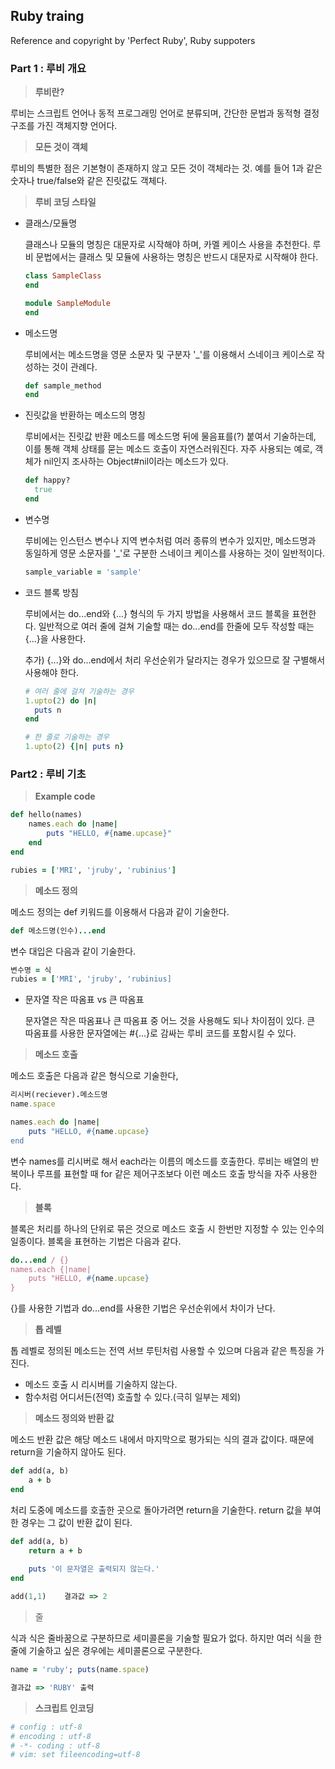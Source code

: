 ## Ruby traing

Reference and copyright by 'Perfect Ruby', Ruby suppoters



### Part 1 : 루비 개요

> **루비란?**

루비는 스크립트 언어나 동적 프로그래밍 언어로 분류되며, 간단한 문법과 동적형 결정 구조를 가진 객체지향 언어다.



> **모든 것이 객체**

루비의 특별한 점은 기본형이 존재하지 않고 모든 것이 객체라는 것. 예를 들어 1과 같은 숫자나 true/false와 같은 진릿값도 객체다.



> **루비 코딩 스타일**

- 클래스/모듈명

  클래스나 모듈의 명칭은 대문자로 시작해야 하며, 카멜 케이스 사용을 추천한다. 루비 문법에서는 클래스 및 모듈에 사용하는 명칭은 반드시 대문자로 시작해야 한다.

  ~~~ruby
  class SampleClass
  end
  
  module SampleModule
  end
  ~~~

  

- 메소드명

  루비에서는 메소드명을 영문 소문자 및 구분자 '_'를 이용해서 스네이크 케이스로 작성하는 것이 관례다.

  ~~~ruby
  def sample_method
  end
  ~~~

  

- 진릿값을 반환하는 메소드의 명칭

  루비에서는 진릿값 반환 메소드를 메소드명 뒤에 물음표를(?) 붙여서 기술하는데, 이를 통해 객체 상태를 묻는 메소드 호출이 자연스러워진다. 자주 사용되는 예로, 객체가 nil인지 조사하는 Object#nil이라는 메소드가 있다.

  ~~~ruby
  def happy?
  	true
  end
  ~~~



- 변수명

  루비에는 인스턴스 변수나 지역 변수처럼 여러 종류의 변수가 있지만,  메소드명과 동일하게 영문 소문자를 '_'로 구분한 스네이크 케이스를 사용하는 것이 일반적이다.

  ~~~ruby
  sample_variable = 'sample'
  ~~~



- 코드 블록 방침

  루비에서는 do...end와 {...} 형식의 두 가지 방법을 사용해서 코드 블록을 표현한다. 일반적으로 여러 줄에 걸쳐 기술할 때는 do...end를 한줄에 모두 작성할 때는 {...}을 사용한다.

  추가) {...}와 do...end에서 처리 우선순위가 달라지는 경우가 있으므로 잘 구별해서 사용해야 한다.

  ~~~ruby
  # 여러 줄에 걸쳐 기술하는 경우
  1.upto(2) do |n|
  	puts n
  end
  
  # 한 줄로 기술하는 경우
  1.upto(2) {|n| puts n}
  ~~~





### Part2 : 루비 기초

> **Example code**

~~~ruby
def hello(names)
	names.each do |name|
		puts "HELLO, #{name.upcase}"
	end
end

rubies = ['MRI', 'jruby', 'rubinius']
~~~



> **메소드 정의**

메소드 정의는 def 키워드를 이용해서 다음과 같이 기술한다.

~~~ruby
def 메소드명(인수)...end
~~~



변수 대입은 다음과 같이 기술한다.

~~~ruby
변수명 = 식
rubies = ['MRI', 'jruby', 'rubinius]
~~~



- 문자열 작은 따옴표 vs 큰 따옴표

  문자열은 작은 따옴표나 큰 따옴표 중 어느 것을 사용해도 되나 차이점이 있다. 큰 따옴표를 사용한 문자열에는 #{...}로 감싸는 루비 코드를 포함시킬 수 있다. 

  

> **메소드 호출**

메소드 호출은 다음과 같은 형식으로 기술한다,

~~~ruby
리시버(reciever).메소드명
name.space
~~~



~~~ruby
names.each do |name|
	puts "HELLO, #{name.upcase}
end
~~~

변수 names를 리시버로 해서 each라는 이름의 메소드를 호출한다.
루비는 배열의 반복이나 루프를 표현할 때 for 같은 제어구조보다 이런 메소드 호출 방식을 자주 사용한다. 



> **블록**

블록은 처리를 하나의 단위로 묶은 것으로 메소드 호출 시 한번만 지정할 수 있는 인수의 일종이다. 
블록을 표현하는 기법은 다음과 같다.

~~~ruby
do...end / {}
names.each {|name|
	puts "HELLO, #{name.upcase}
}
~~~

{}를 사용한 기법과 do...end를 사용한 기법은 우선순위에서 차이가 난다.



> **톱 레벨**

톱 레벨로 정의된 메소드는 전역 서브 루틴처럼 사용할 수 있으며 다음과 같은 특징을 가진다.

- 메소드 호출 시 리시버를 기술하지 않는다.
- 함수처럼 어디서든(전역) 호출할 수 있다.(극히 일부는 제외)



> **메소드 정의와 반환 값**

메소드 반환 값은 해당 메소드 내에서 마지막으로 평가되는 식의 결과 값이다. 때문에 return을 기술하지 않아도 된다.

~~~ruby
def add(a, b)
	a + b
end
~~~

처리 도중에 메소드를 호출한 곳으로 돌아가려면 return을 기술한다. return 값을 부여한 경우는 그 값이 반환 값이 된다.

~~~ruby
def add(a, b)
	return a + b
	
	puts '이 문자열은 출력되지 않는다.'
end

add(1,1)    결과값 => 2
~~~



> 줄

식과 식은 줄바꿈으로 구분하므로 세미콜론을 기술할 필요가 없다. 하지만 여러 식을 한줄에 기술하고 싶은 경우에는 세미콜론으로 구분한다.

~~~ruby
name = 'ruby'; puts(name.space)

결과값 => 'RUBY' 출력
~~~



> **스크립트 인코딩**

~~~ruby
# config : utf-8
# encoding : utf-8
# -*- coding : utf-8
# vim: set fileencoding=utf-8
~~~

